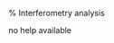 <!-- 
Interferometry analysis
Tommaso Vinci 
tommaso.vinci@polytechnique.edu
 -->

% Interferometry analysis

no help available

